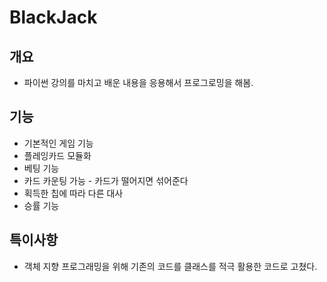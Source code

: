 # BlackJack

## 개요
* 파이썬 강의를 마치고 배운 내용을 응용해서 프로그로밍을 해봄.

## 기능
* 기본적인 게임 기능
* 플레잉카드 모듈화
* 베팅 기능
* 카드 카운팅 가능 - 카드가 떨어지면 섞어준다
* 획득한 칩에 따라 다른 대사
* 승률 기능

## 특이사항
* 객체 지향 프로그래밍을 위해 기존의 코드를 클래스를 적극 활용한 코드로 고쳤다.
